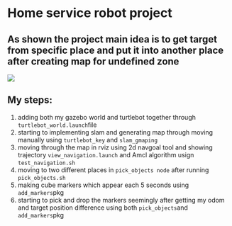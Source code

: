 # Home service robot project 
## As shown the project main idea is to get target from specific place and put it into another place after creating map for undefined zone

![](ros.gif)

## My steps:
1. adding both my gazebo world and turtlebot together through ``` turtlebot_world.launch```file
2. starting to implementing slam and generating map through moving manually using ```turtlebot_key``` and ```slam_gmaping``` 
3. moving through the map in rviz using 2d navgoal tool and showing trajectory ```view_navigation.launch``` and Amcl algorithm usign ```test_navigation.sh```
4. moving to two different places in ```pick_objects node``` after running ```pick_objects.sh```
5. making cube markers which appear each 5 seconds using ```add_markers```pkg
6. starting to pick and drop the markers seemingly after getting my odom and target position difference using both ```pick_objects```and ```add_markers```pkg


